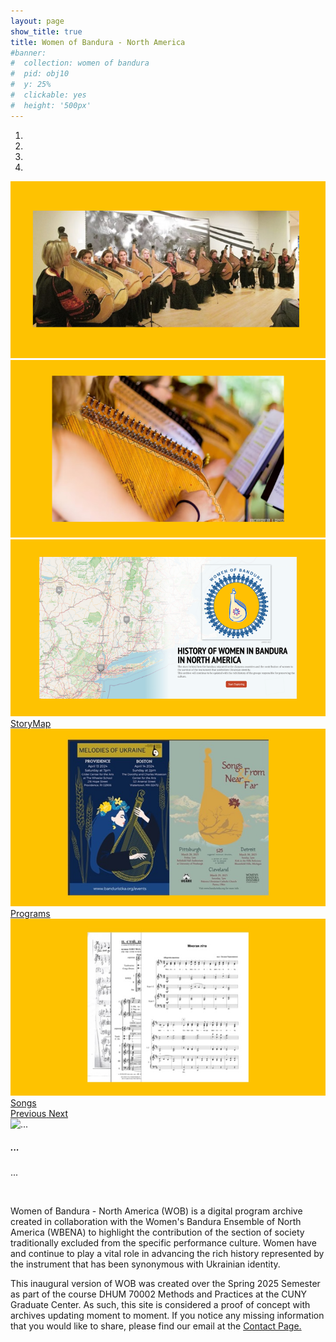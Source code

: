 ```yaml
---
layout: page
show_title: true
title: Women of Bandura - North America
#banner:
#  collection: women of bandura
#  pid: obj10
#  y: 25%
#  clickable: yes
#  height: '500px'
---
```


<section>
  <div id="carouselExampleIndicators" class="carousel slide" data-ride="carousel">
      <ol class="carousel-indicators">
        <li data-target="#carouselExampleIndicators" data-slide-to="0" class="active"></li>
        <li data-target="#carouselExampleIndicators" data-slide-to="1"></li>
        <li data-target="#carouselExampleIndicators" data-slide-to="2"></li>
        <li data-target="#carouselExampleIndicators" data-slide-to="3"></li>
      </ol>
      <div class="carousel-inner">
        <div class="carousel-item active">
          <img class="d-block w-100" src="img/Carousel-WBENA1.png" alt="Image courtesy WBENA.">
          <div class="carousel-caption d-none d-md-block">
          </div>
        </div>
        <div class="carousel-item">
          <img class="d-block w-100" src="img/WBENA-Emlenton-PA.png" alt="Participants at the August rehearsal in Elmenton, Pennsylvania. Image courtesy WBENA.">
          <div class="carousel-caption d-none d-md-block">
          </div>
        </div>
        <div class="carousel-item">
          <img class="d-block w-100" src="img/StoryMap-screenshot.png" alt="Screenshot of interactive StoryMap.">
          <div class="carousel-caption d-none d-md-block">
            <a class="btn btn-primary" href="{{ '/about/history' | absolute_url }}" role="button">StoryMap</a>
          </div>
        </div>
        <div class="carousel-item">
          <img class="d-block w-100" src="img/Programleaf.jpg" alt="Programs, courtesy WBENA.">
          <div class="carousel-caption d-none d-md-block">
            <a class="btn btn-primary" href="{{ '/programs' | absolute_url }}"  role="button">Programs</a>
          </div>
        </div>
        <div class="carousel-item">
          <img class="d-block w-100" src="img/Songleaf.jpg" alt="Sheet music, courtesy WBENA.">
          <div class="carousel-caption d-none d-md-block">
            <a class="btn btn-primary" href="{{ '/songs' | absolute_url }}"  role="button">Songs</a>
          </div>
        </div>
      </div>
      <a class="carousel-control-prev" href="#carouselExampleIndicators" role="button" data-slide="prev">
        <span class="carousel-control-prev-icon" aria-hidden="true"></span>
        <span class="sr-only">Previous</span>
      </a>
      <a class="carousel-control-next" href="#carouselExampleIndicators" role="button" data-slide="next">
        <span class="carousel-control-next-icon" aria-hidden="true"></span>
        <span class="sr-only">Next</span>
      </a>
      <div class="carousel-item">
        <img src="..." alt="...">
        <div class="carousel-caption d-none d-md-block">
          <h5>...</h5>
          <p>...</p>
        </div>
      </div>
  </div>
</section>

<br>
<p>Women of Bandura - North America (WOB) is a digital program archive created in collaboration with the Women's Bandura Ensemble of North America (WBENA) to highlight 
the contribution of the section of society traditionally excluded from the specific performance culture. Women have and continue to play a vital role in advancing the rich history represented by the instrument that has been synonymous with Ukrainian identity.</p>

<p>This inaugural version of WOB was created over the Spring 2025 Semester as part of the course DHUM 70002 Methods and Practices at the CUNY Graduate Center. As such, this site is considered a proof of concept with archives updating moment to moment. If you notice any missing information that you would like to share, please find our email at the <a href='{{ "/contact/" | absolute_url }}'>Contact Page.</a></p>
